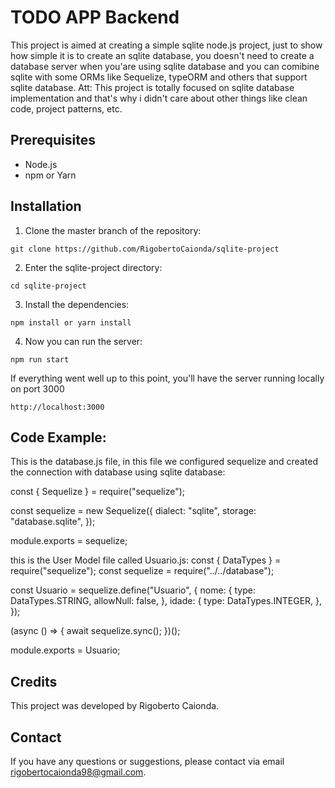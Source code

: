 # TODO APP Backend
This project is aimed at creating a simple sqlite node.js project, just to show how simple it is to create an sqlite database, you doesn't need to create a database server when you'are using sqlite database and you can comibine sqlite with some ORMs like Sequelize, typeORM and others that support sqlite database. 
Att: This project is totally focused on sqlite database implementation and that's why i didn't care about other things like clean code, project patterns, etc.

##  Prerequisites

- Node.js
- npm or Yarn

## Installation

1. Clone the master branch of the repository:
```
git clone https://github.com/RigobertoCaionda/sqlite-project
```

2. Enter the sqlite-project directory:
```
cd sqlite-project
```
3. Install the dependencies: 
```
npm install or yarn install
```

4. Now you can run the server:
```
npm run start
```

If everything went well up to this point, you'll have the server running locally on port 3000

```
http://localhost:3000

```

## Code Example:

This is the database.js file, in this file we configured sequelize and created the connection with database using sqlite database:

const { Sequelize } = require("sequelize");

const sequelize = new Sequelize({
  dialect: "sqlite",
  storage: "database.sqlite",
});

module.exports = sequelize;


this is the User Model file called Usuario.js:
const { DataTypes } = require("sequelize");
const sequelize = require("../../database");

const Usuario = sequelize.define("Usuario", {
  nome: {
    type: DataTypes.STRING,
    allowNull: false,
  },
  idade: {
    type: DataTypes.INTEGER,
  },
});

(async () => {
  await sequelize.sync();
})();

module.exports = Usuario;


## Credits
This project was developed by Rigoberto Caionda.

## Contact
If you have any questions or suggestions, please contact via email rigobertocaionda98@gmail.com.
